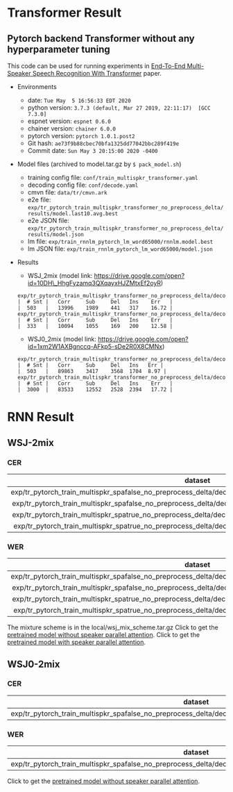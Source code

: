 # Transformer Result
## Pytorch backend Transformer without any hyperparameter tuning
This code can be used for running experiments in [End-To-End Multi-Speaker Speech Recognition With Transformer](https://ieeexplore.ieee.org/abstract/document/9054029) paper. 
 - Environments
    - date: `Tue May  5 16:56:33 EDT 2020`
    - python version: `3.7.3 (default, Mar 27 2019, 22:11:17)  [GCC 7.3.0]`
    - espnet version: `espnet 0.6.0`
    - chainer version: `chainer 6.0.0`
    - pytorch version: `pytorch 1.0.1.post2`
    - Git hash: `ae73f9b88cbec70bfa1325dd77042bbc289f419e`
    - Commit date: `Sun May 3 20:15:00 2020 -0400`
 - Model files (archived to model.tar.gz by `$ pack_model.sh`)
    - training config file: `conf/train_multispkr_transformer.yaml`
    - decoding config file: `conf/decode.yaml`
    - cmvn file: `data/tr/cmvn.ark`
    - e2e file: `exp/tr_pytorch_train_multispkr_transformer_no_preprocess_delta/results/model.last10.avg.best`
    - e2e JSON file: `exp/tr_pytorch_train_multispkr_transformer_no_preprocess_delta/results/model.json`
    - lm file: `exp/train_rnnlm_pytorch_lm_word65000/rnnlm.model.best`
    - lm JSON file: `exp/train_rnnlm_pytorch_lm_word65000/model.json`
 - Results
    - WSJ\_2mix (model link: https://drive.google.com/open?id=10DH\_HhgFyzamq3QXqayxHJZMtxEf2oyR)

   ```
   exp/tr_pytorch_train_multispkr_transformer_no_preprocess_delta/decode_cv_decode_lm_word65000_model.last10.avg.best/min_perm_result.json
   |  # Snt |   Corr     Sub     Del   Ins    Err   |
   |  503   |   13996    1989    441   317    16.72 |
   exp/tr_pytorch_train_multispkr_transformer_no_preprocess_delta/decode_tt_decode_lm_word65000_model.last10.avg.best/min_perm_result.wrd.json
   |  # Snt |   Corr     Sub     Del   Ins    Err   |
   |  333   |   10094    1055    169   200    12.58 |
   ```

    - WSJ0\_2mix (model link: https://drive.google.com/open?id=1xm2W1AXBgnccq-AFkp5-sDe2R0X8CMNx)

   ```
   exp/tr_pytorch_train_multispkr_transformer_no_preprocess_delta/decode_cv_decode_lm_word65000_model.last10.avg.best/min_perm_result.json
   |  # Snt |   Corr     Sub     Del   Ins   Err |
   |  503   |   89863    3417    3568  1704  8.97 |
   exp/tr_pytorch_train_multispkr_transformer_no_preprocess_delta/decode_tt_decode_lm_word65000_model.last10.avg.best/min_perm_result.wrd.json
   |  # Snt |   Corr     Sub     Del   Ins    Err   |
   |  3000  |   83533    12552   2528  2394   17.72 |
   ```


# RNN Result
## WSJ-2mix
### CER
| dataset | Snt | Corr | Sub | Del | Ins | Err |
| :-----: | :-: | :--: | :-: | :-: | :-: | :-: |
| exp/tr_pytorch_train_multispkr_spafalse_no_preprocess_delta/decode_cv_decode_lm_word65000_model.acc.best | 503 | 85377 | 6581 | 4890 | 3982 | 15.96 |
| exp/tr_pytorch_train_multispkr_spafalse_no_preprocess_delta/decode_tt_decode_lm_word65000_model.acc.best | 333 | 60849 | 3537 | 2695 | 1920 | 12.15 |
| exp/tr_pytorch_train_multispkr_spatrue_no_preprocess_delta/decode_cv_decode_lm_word65000_model.acc.best | 503 | 85388 | 5927 | 5533 | 2875 | 14.80 |
| exp/tr_pytorch_train_multispkr_spatrue_no_preprocess_delta/decode_tt_decode_lm_word65000_model.acc.best | 333 | 61630 | 3176 | 2275 | 1842 | 10.87 |
### WER
| dataset | Snt | Corr | Sub | Del | Ins | Err |
| :-----: | :-: | :--: | :-: | :-: | :-: | :-: |
| exp/tr_pytorch_train_multispkr_spafalse_no_preprocess_delta/decode_cv_decode_lm_word65000_model.acc.best | 503 | 12691 | 3169 | 566 | 651 | 26.70 |
| exp/tr_pytorch_train_multispkr_spafalse_no_preprocess_delta/decode_tt_decode_lm_word65000_model.acc.best | 333 | 9350 | 1677 | 291 | 308 | 20.11 |
| exp/tr_pytorch_train_multispkr_spatrue_no_preprocess_delta/decode_cv_decode_lm_word65000_model.acc.best | 503 | 12817 | 2921 | 688 | 475 | 24.86 |
| exp/tr_pytorch_train_multispkr_spatrue_no_preprocess_delta/decode_tt_decode_lm_word65000_model.acc.best | 333 | 9557 | 1501 | 260 | 308 | 18.28 |

The mixture scheme is in the local/wsj_mix_scheme.tar.gz
Click to get the [pretrained model without speaker parallel attention](https://drive.google.com/open?id=11SWTPG5ggMHtqucHDTeWpNCRXrYMw4SZ).
Click to get the [pretrained model with speaker parallel attention]().

## WSJ0-2mix
### CER
| dataset | Snt | Corr | Sub | Del | Ins | Err |
| :-----: | :-: | :--: | :-: | :-: | :-: | :-: |
| exp/tr_pytorch_train_multispkr_spafalse_no_preprocess_delta/decode_tt_decode_lm_word65000_model.acc.best | 3000 | 531894 | 36189 | 30213 | 18161 | 14.13 |
### WER
| dataset | Snt | Corr | Sub | Del | Ins | Err |
| :-----: | :-: | :--: | :-: | :-: | :-: | :-: |
| exp/tr_pytorch_train_multispkr_spafalse_no_preprocess_delta/decode_tt_decode_lm_word65000_model.acc.best | 3000 | 79432 | 15538 | 3643 | 2744 | 22.23 |

Click to get the [pretrained model without speaker parallel attention](https://drive.google.com/open?id=1yiinAMHczS3JpK5b5bnt-BKqH1AMTFjH).
